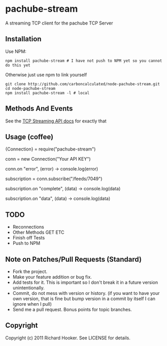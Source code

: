 # pachube-stream

A streaming TCP client for the pachube TCP Server

## Installation

Use NPM:

    npm install pachube-stream # I have not push to NPM yet so you cannot do this yet

Otherwise just use npm to link yourself
    
    git clone http://github.com/carboncalculated/node-pachube-stream.git
    cd node-pachube-stream
    npm install pachube-stream -l # local 

## Methods And Events

See the [TCP Streaming API docs][api-docs] for exactly that

[api-docs]: http://api.pachube.com/v2/beta/#tcp-socket-and-websocket-connections

## Usage (coffee)
  
  {Connection} = require("pachube-stream")

  conn = new Connection("Your API KEY")

  conn.on "error", (error) ->
    console.log(error)

  subscription = conn.subscribe("/feeds/7049")

  subscription.on "complete", (data) ->
    console.log(data)

  subscription.on "data", (data) ->
    console.log(data)

## TODO

* Reconnections
* Other Methods GET ETC
* Finish off Tests
* Push to NPM

## Note on Patches/Pull Requests (Standard)
 
* Fork the project.
* Make your feature addition or bug fix.
* Add tests for it. This is important so I don't break it in a
  future version unintentionally.
* Commit, do not mess with version or history.
  (if you want to have your own version, that is fine but bump version in a commit by itself I can ignore when I pull)
* Send me a pull request. Bonus points for topic branches.

## Copyright

Copyright (c) 2011 Richard Hooker. See LICENSE for details.

